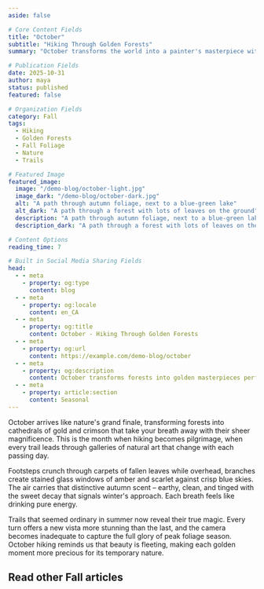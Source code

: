 ```yaml
---
aside: false

# Core Content Fields
title: "October"
subtitle: "Hiking Through Golden Forests"
summary: "October transforms the world into a painter's masterpiece with golden forests and crisp hiking weather. Discover the magic of autumn trails where every step crunches through fallen leaves and every view takes your breath away."

# Publication Fields
date: 2025-10-31
author: maya
status: published
featured: false

# Organization Fields
category: Fall
tags:
  - Hiking
  - Golden Forests
  - Fall Foliage
  - Nature
  - Trails

# Featured Image
featured_image:
  image: "/demo-blog/october-light.jpg"
  image_dark: "/demo-blog/october-dark.jpg"
  alt: "A path through autumn foliage, next to a blue-green lake"
  alt_dark: "A path through a forest with lots of leaves on the ground"
  description: "A path through autumn foliage, next to a blue-green lake - Credits to Hasmik Ghazaryan Olson on Unsplash"
  description_dark: "A path through a forest with lots of leaves on the ground - Credits to Irina Iriser on Unsplash"

# Content Options
reading_time: 7

# Built in Social Media Sharing Fields
head:
  - - meta
    - property: og:type
      content: blog
  - - meta
    - property: og:locale
      content: en_CA
  - - meta
    - property: og:title
      content: October - Hiking Through Golden Forests
  - - meta
    - property: og:url
      content: https://example.com/demo-blog/october
  - - meta
    - property: og:description
      content: October transforms forests into golden masterpieces perfect for breathtaking hiking adventures.
  - - meta
    - property: article:section
      content: Seasonal
---
```


<VpvArticleHeader 
    returnLink="/blog-demo"
    returnText="Back to Seasonal Blog"
/>

October arrives like nature's grand finale, transforming forests into cathedrals of gold and crimson that take your breath away with their sheer magnificence. This is the month when hiking becomes pilgrimage, when every trail leads through galleries of natural art that change with each passing day.

Footsteps crunch through carpets of fallen leaves while overhead, branches create stained glass windows of amber and scarlet against crisp blue skies. The air carries that distinctive autumn scent – earthy, clean, and tinged with the sweet decay that signals winter's approach. Each breath feels like drinking pure energy.

Trails that seemed ordinary in summer now reveal their true magic. Every turn offers a new vista more stunning than the last, and the camera becomes inadequate to capture the full glory of peak foliage season. October hiking reminds us that beauty is fleeting, making each golden moment more precious for its temporary nature.

## Read other Fall articles

<VpvArticleList
    format="vertical"
    sortOrder="ascending"
    filterCategories="Fall"
    maxCards="2"
    :excludeURLs="[
        '/demo-blog/october'
    ]"
    articlesDataKey="demoBlogData"
  />